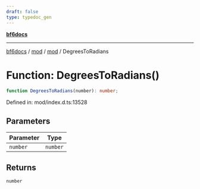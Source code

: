 ```yaml
---
draft: false
type: typedoc_gen
---
```


[**bf6docs**](../../../_index.md)

***

[bf6docs](../../../_index.md) / [mod](../../_index.md) / [mod](../_index.md) / DegreesToRadians

# Function: DegreesToRadians()

```ts
function DegreesToRadians(number): number;
```

Defined in: mod/index.d.ts:13528

## Parameters

| Parameter | Type |
| ------ | ------ |
| `number` | `number` |

## Returns

`number`
